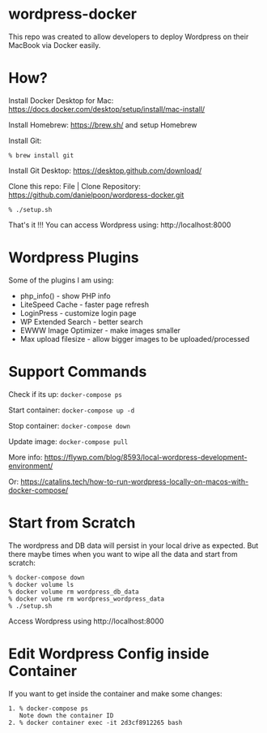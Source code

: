 # wordpress-docker

This repo was created to allow developers to deploy Wordpress on their MacBook via Docker easily.

# How?

Install Docker Desktop for Mac: https://docs.docker.com/desktop/setup/install/mac-install/

Install Homebrew: https://brew.sh/ and setup Homebrew

Install Git: 
```
% brew install git
```
Install Git Desktop: https://desktop.github.com/download/

Clone this repo: 
File | Clone Repository: https://github.com/danielpoon/wordpress-docker.git
```
% ./setup.sh
```

That's it !!! You can access Wordpress using: http://localhost:8000


# Wordpress Plugins

Some of the plugins I am using:

- php_info() - show PHP info
- LiteSpeed Cache - faster page refresh
- LoginPress - customize login page
- WP Extended Search - better search
- EWWW Image Optimizer - make images smaller
- Max upload filesize - allow bigger images to be uploaded/processed

# Support Commands

Check if its up: 
```docker-compose ps```

Start container: 
```docker-compose up -d```

Stop container: 
```docker-compose down```

Update image: 
```docker-compose pull```

More info: https://flywp.com/blog/8593/local-wordpress-development-environment/

Or: https://catalins.tech/how-to-run-wordpress-locally-on-macos-with-docker-compose/

# Start from Scratch

The wordpress and DB data will persist in your local drive as expected. But there maybe times when you want to wipe all the data and start from scratch:

```
% docker-compose down
% docker volume ls
% docker volume rm wordpress_db_data
% docker volume rm wordpress_wordpress_data
% ./setup.sh
```

Access Wordpress using http://localhost:8000

# Edit Wordpress Config inside Container

If you want to get inside the container and make some changes:
```
1. % docker-compose ps
   Note down the container ID
2. % docker container exec -it 2d3cf8912265 bash
```


